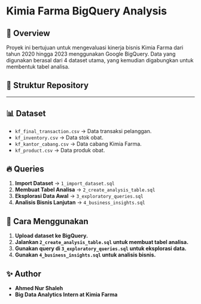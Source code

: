 # Kimia Farma BigQuery Analysis

## 📌 Overview
Proyek ini bertujuan untuk mengevaluasi kinerja bisnis Kimia Farma dari tahun 2020 hingga 2023 menggunakan Google BigQuery. Data yang digunakan berasal dari 4 dataset utama, yang kemudian digabungkan untuk membentuk tabel analisa.

## 📂 Struktur Repository
--------------------------------------------------------------------------------------------------------------------------------------------------------------------------------------------------------------------------------------

## 📊 Dataset
- `kf_final_transaction.csv` → Data transaksi pelanggan.
- `kf_inventory.csv` → Data stok obat.
- `kf_kantor_cabang.csv` → Data cabang Kimia Farma.
- `kf_product.csv` → Data produk obat.

## 🔥 Queries
1. **Import Dataset** → `1_import_dataset.sql`
2. **Membuat Tabel Analisa** → `2_create_analysis_table.sql`
3. **Eksplorasi Data Awal** → `3_exploratory_queries.sql`
4. **Analisis Bisnis Lanjutan** → `4_business_insights.sql`

## 📌 Cara Menggunakan
1. **Upload dataset ke BigQuery.**
2. **Jalankan `2_create_analysis_table.sql` untuk membuat tabel analisa.**
3. **Gunakan query di `3_exploratory_queries.sql` untuk eksplorasi data.**
4. **Gunakan `4_business_insights.sql` untuk analisis bisnis.**

## ✨ Author
- **Ahmed Nur Shaleh**  
- **Big Data Analytics Intern at Kimia Farma**
